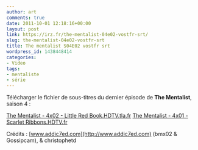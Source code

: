```yaml
---
author: art
comments: true
date: 2011-10-01 12:18:16+00:00
layout: post
link: https://irz.fr/the-mentalist-04e02-vostfr-srt/
slug: the-mentalist-04e02-vostfr-srt
title: The mentalist S04E02 vostfr srt
wordpress_id: 1438448414
categories:
- Video
tags:
- mentaliste
- série
---
```


Télécharger le fichier de sous-titres du dernier épisode de **The Mentalist**, saison 4 :

[The Mentalist - 4x02 - Little Red Book.HDTV.tla.fr](https://static.irz.fr/2011/10/The-Mentalist-4x02-Little-Red-Book.HDTV_.tla_.fr_.srt)
[The Mentalist - 4x01 - Scarlet Ribbons.HDTV.fr](https://static.irz.fr/2011/10/The-Mentalist-4x01-Scarlet-Ribbons.HDTV_.fr_.srt)

Crédits : [www.addic7ed.com](http://www.addic7ed.com) (bmx02 & Gossipcam), & christophetd
